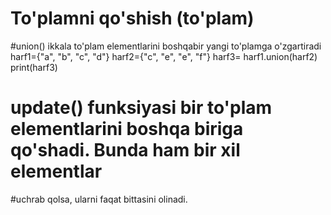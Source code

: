 # To'plamni qo'shish (to'plam)
#union() ikkala to'plam elementlarini boshqabir yangi to'plamga o'zgartiradi
harf1={"a", "b", "c", "d"}
harf2={"c", "e", "e", "f"}
harf3= harf1.union(harf2)
print(harf3)
# update() funksiyasi bir to'plam elementlarini boshqa biriga qo'shadi. Bunda ham bir xil elementlar
#uchrab qolsa, ularni faqat bittasini olinadi.
